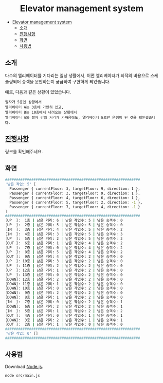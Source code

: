 <div align="center">

# Elevator management system

</div>

- [Elevator management system](#elevator-management-system)
  - [소개](#소개)
  - [진행사항](#진행사항)
  - [화면](#화면)
  - [사용법](#사용법)

## 소개

다수의 엘리베이터를 기다리는 일상 생활에서, 어떤 엘리베이터가 최적의 비용으로 스케쥴링되어 승객을 운반하는지 궁금하여 구현하게 되었습니다.

예로, 다음과 같은 상황이 있었습니다.

```
필자가 5층인 상황에서 
엘리베이터 A는 3층에 가만히 있고, 
엘리베이터 B는 10층에서 내려오는 상황에서
엘리베이터 A와 필자 간의 거리가 가까움에도, 엘리베이터 B로만 운행이 된 것을 확인했습니다.
```

## [진행사항](https://github.com/yongki150/elevator-management-system/wiki)

링크를 확인해주세요.

## 화면

```bash
##############################################################
'남은 작업: 5' [
  Passenger { currentFloor: 3, targetFloor: 9, direction: 1 },
  Passenger { currentFloor: 3, targetFloor: 9, direction: 1 },
  Passenger { currentFloor: 4, targetFloor: 6, direction: 1 },
  Passenger { currentFloor: 5, targetFloor: 2, direction: -1 },
  Passenger { currentFloor: 7, targetFloor: 4, direction: -1 }
]
##############################################################
[UP  ]:  1층 | 남은 거리: 6 | 남은 작업수: 5 | 남은 승객수: 0
[UP  ]:  2층 | 남은 거리: 5 | 남은 작업수: 5 | 남은 승객수: 0
[IN  ]:  3층 | 남은 거리: 4 | 남은 작업수: 5 | 남은 승객수: 2
[IN  ]:  4층 | 남은 거리: 3 | 남은 작업수: 5 | 남은 승객수: 3
[UP  ]:  5층 | 남은 거리: 2 | 남은 작업수: 5 | 남은 승객수: 3
[OUT ]:  6층 | 남은 거리: 1 | 남은 작업수: 4 | 남은 승객수: 2
[UP  ]:  7층 | 남은 거리: 0 | 남은 작업수: 4 | 남은 승객수: 2
[UP  ]:  8층 | 남은 거리: 5 | 남은 작업수: 4 | 남은 승객수: 2
[OUT ]:  9층 | 남은 거리: 4 | 남은 작업수: 2 | 남은 승객수: 0
[UP  ]: 10층 | 남은 거리: 3 | 남은 작업수: 2 | 남은 승객수: 0
[UP  ]: 11층 | 남은 거리: 2 | 남은 작업수: 2 | 남은 승객수: 0
[UP  ]: 12층 | 남은 거리: 1 | 남은 작업수: 2 | 남은 승객수: 0
[UP  ]: 13층 | 남은 거리: 0 | 남은 작업수: 2 | 남은 승객수: 0
[DOWN]: 12층 | 남은 거리: 2 | 남은 작업수: 2 | 남은 승객수: 0
[DOWN]: 11층 | 남은 거리: 1 | 남은 작업수: 2 | 남은 승객수: 0
[DOWN]: 10층 | 남은 거리: 0 | 남은 작업수: 2 | 남은 승객수: 0
[DOWN]:  9층 | 남은 거리: 2 | 남은 작업수: 2 | 남은 승객수: 0
[DOWN]:  8층 | 남은 거리: 1 | 남은 작업수: 2 | 남은 승객수: 0
[IN  ]:  7층 | 남은 거리: 0 | 남은 작업수: 2 | 남은 승객수: 1
[DOWN]:  6층 | 남은 거리: 2 | 남은 작업수: 2 | 남은 승객수: 1
[IN  ]:  5층 | 남은 거리: 1 | 남은 작업수: 2 | 남은 승객수: 2
[OUT ]:  4층 | 남은 거리: 0 | 남은 작업수: 1 | 남은 승객수: 1
[DOWN]:  3층 | 남은 거리: 2 | 남은 작업수: 1 | 남은 승객수: 1
[OUT ]:  2층 | 남은 거리: 1 | 남은 작업수: 0 | 남은 승객수: 0
##############################################################
'남은 작업: 0' []
##############################################################
```

## 사용법

Download [Node.js](https://nodejs.org/ko/download/).

```bash
node src/main.js
```